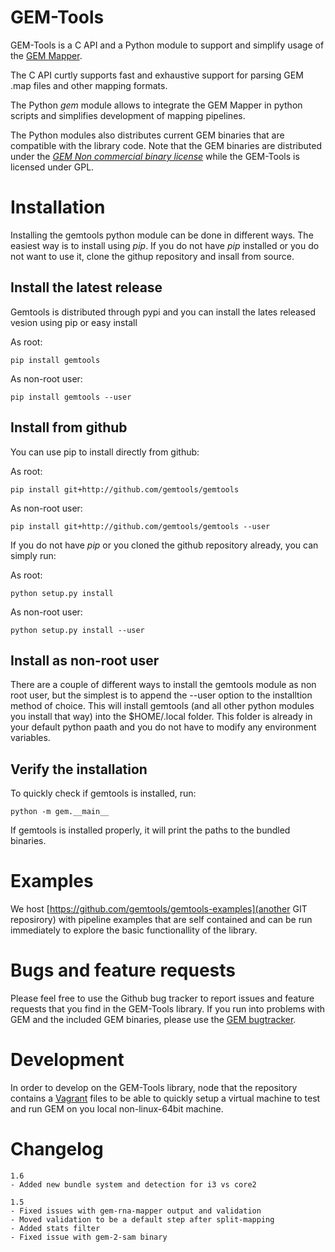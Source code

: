 GEM-Tools
===================
GEM-Tools is a C API and a Python module to support and simplify usage of the
[GEM Mapper](http://algorithms.cnag.cat/wiki/The_GEM_library).

The C API curtly supports fast and exhaustive support for parsing GEM .map
files and other mapping formats.

The Python *gem* module allows to integrate the GEM Mapper in python scripts
and simplifies development of mapping pipelines.

The Python modules also distributes current GEM binaries that are compatible
with the library code. Note that the GEM binaries are distributed under the
[*GEM Non commercial binary license*](http://algorithms.cnag.cat/wiki/GEM:Non_commercial_binary_license)
while the GEM-Tools is licensed under GPL.

Installation
==================
Installing the gemtools python module can be done in different ways. The easiest
way is to install using *pip*. If you do not have *pip* installed or you
do not want to use it, clone the githup repository and insall from source.

Install the latest release
----------------------------
Gemtools is distributed through pypi and you can install the lates released
vesion using pip or easy install

As root:

    pip install gemtools

As non-root user:
    
    pip install gemtools --user

Install from github
---------------------------
You can use pip to install directly from github:

As root:
    
    pip install git+http://github.com/gemtools/gemtools

As non-root user:
    
    pip install git+http://github.com/gemtools/gemtools --user

If you do not have *pip* or you cloned the github repository already,
you can simply run:

As root:
    
    python setup.py install

As non-root user:
    
    python setup.py install --user

Install as non-root user
--------------------------
There are a couple of different ways to install the gemtools module as non
root user, but the simplest is to append the --user option to the installtion
method of choice. This will install gemtools (and all other python modules you
install that way) into the $HOME/.local folder. This folder is already in your
default python paath and you do not have to modify any environment variables.

Verify the installation
-------------------------
To quickly check if gemtools is installed, run:
    
    python -m gem.__main__

If gemtools is installed properly, it will print the paths to the bundled binaries.

Examples
======================
We host [https://github.com/gemtools/gemtools-examples](another GIT reposirory) with 
pipeline examples that are self contained and can be run immediately to explore
the basic functionallity of the library. 

Bugs and feature requests
=====================
Please feel free to use the Github bug tracker to report issues and feature
requests that you find in the GEM-Tools library. If you run into problems with
GEM and the included GEM binaries, please use the [GEM
bugtracker](http://algorithms.cnag.cat/mantis).

Development
=====================
In order to develop on the GEM-Tools library, node that the repository contains
a [Vagrant](http://vagrantup.com/) files to be able to quickly setup a virtual 
machine to test and run GEM on you local non-linux-64bit machine.

Changelog
=====================

    1.6
    - Added new bundle system and detection for i3 vs core2

    1.5
    - Fixed issues with gem-rna-mapper output and validation
    - Moved validation to be a default step after split-mapping
    - Added stats filter
    - Fixed issue with gem-2-sam binary

